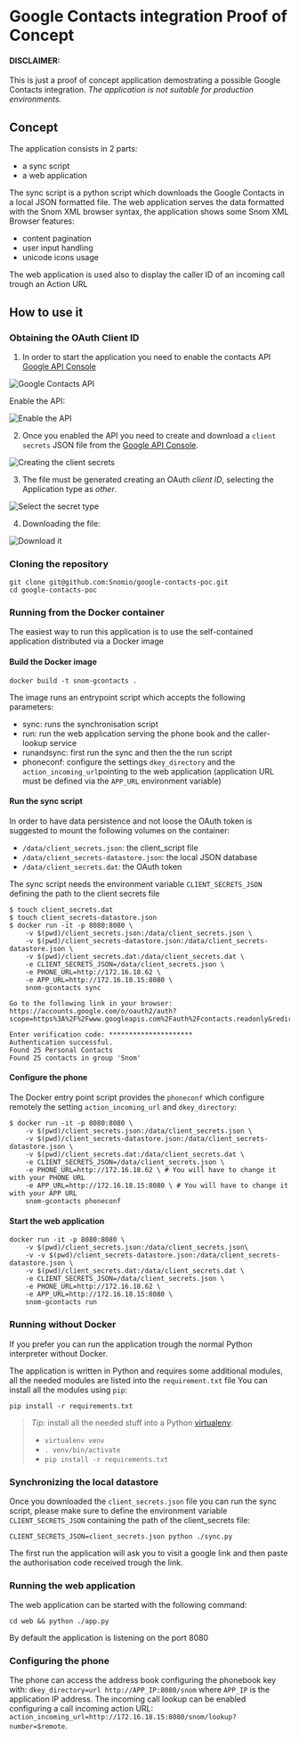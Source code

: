 # Google Contacts integration Proof of Concept

#### DISCLAIMER:
This is just a proof of concept application demostrating a possible Google Contacts integration.
*The application is not suitable for production environments*.

## Concept

The application consists in 2 parts:

* a sync script
* a web application

The sync script is a python script which downloads the Google Contacts in a local JSON formatted file.
The web application serves the data formatted with the Snom XML browser syntax, the application shows some Snom XML Browser features:

* content pagination
* user input handling
* unicode icons usage

The web application is used also to display the caller ID of an incoming call trough an Action URL

## How to use it

### Obtaining the OAuth Client ID

1) In order to start the application you need to enable the contacts API [Google API Console](https://console.developers.google.com/apis/)

  ![Google Contacts API](docs/contacts-api.png)
  
  Enable the API:
  
  ![Enable the API](docs/enable-api.png)


2) Once you enabled the API you need to create and download a `client secrets` JSON file from the [Google API Console](https://console.developers.google.com/apis/).

  ![Creating the client secrets](docs/create_client_secrets.png)

3) The file must be generated creating an OAuth *client ID*, selecting the Application type as *other*.

  ![Select the secret type](docs/select_type.png)

4) Downloading the file:

  ![Download it](docs/client_secrets_download.png)

### Cloning the repository

```
git clone git@github.com:Snomio/google-contacts-poc.git
cd google-contacts-poc
```

### Running from the Docker container

The easiest way to run this application is to use the self-contained application distributed via a Docker image

#### Build the Docker image

```
docker build -t snom-gcontacts .
```

The image runs an entrypoint script which accepts the following parameters:

* sync: runs the synchronisation script
* run: run the web application serving the phone book and the caller-lookup service
* runandsync: first run the sync and then the the run script
* phoneconf: configure the settings `dkey_directory` and the `action_incoming_url`pointing to the web application (application URL must be defined via the `APP_URL` environment variable)

#### Run the sync script

In order to have data persistence and not loose the OAuth token is suggested to mount the following volumes on the container:

- `/data/client_secrets.json`: the client_script file
- `/data/client_secrets-datastore.json`: the local JSON database
- `/data/client_secrets.dat`: the OAuth token

The sync script needs the environment variable `CLIENT_SECRETS_JSON` defining the path to the client secrets file

```
$ touch client_secrets.dat
$ touch client_secrets-datastore.json
$ docker run -it -p 8080:8080 \
	-v $(pwd)/client_secrets.json:/data/client_secrets.json \
	-v $(pwd)/client_secrets-datastore.json:/data/client_secrets-datastore.json \
	-v $(pwd)/client_secrets.dat:/data/client_secrets.dat \
	-e CLIENT_SECRETS_JSON=/data/client_secrets.json \
	-e PHONE_URL=http://172.16.18.62 \
	-e APP_URL=http://172.16.18.15:8080 \
	snom-gcontacts sync
	
Go to the following link in your browser:
https://accounts.google.com/o/oauth2/auth?scope=https%3A%2F%2Fwww.googleapis.com%2Fauth%2Fcontacts.readonly&redirect_uri=urn%3Aietf%3Awg%3Aoauth%3A2.0%3Aoob&response_type=code&client_id=xxxxxyyyyy.apps.googleusercontent.com&access_type=offline

Enter verification code: *********************
Authentication successful.
Found 25 Personal Contacts
Found 25 contacts in group 'Snom'
```

#### Configure the phone

The Docker entry point script provides the `phoneconf` which configure remotely the setting `action_incoming_url` and `dkey_directory`:

```
$ docker run -it -p 8080:8080 \
	-v $(pwd)/client_secrets.json:/data/client_secrets.json \
	-v $(pwd)/client_secrets-datastore.json:/data/client_secrets-datastore.json \
	-v $(pwd)/client_secrets.dat:/data/client_secrets.dat \
	-e CLIENT_SECRETS_JSON=/data/client_secrets.json \
	-e PHONE_URL=http://172.16.18.62 \ # You will have to change it with your PHONE URL
	-e APP_URL=http://172.16.18.15:8080 \ # You will have to change it with your APP URL
	snom-gcontacts phoneconf
```

#### Start the web application

```
docker run -it -p 8080:8080 \
	-v $(pwd)/client_secrets.json:/data/client_secrets.json\
	-v -v $(pwd)/client_secrets-datastore.json:/data/client_secrets-datastore.json \
	-v $(pwd)/client_secrets.dat:/data/client_secrets.dat \
	-e CLIENT_SECRETS_JSON=/data/client_secrets.json \
	-e PHONE_URL=http://172.16.18.62 \
	-e APP_URL=http://172.16.18.15:8080 \
	snom-gcontacts run
```

### Running without Docker

If you prefer you can run the application trough the normal Python interpreter without Docker.

The application is written in Python and requires some additional modules, all the needed modules are listed into the `requirement.txt` file
You can install all the modules using `pip`:

```
pip install -r requirements.txt
```

> *Tip*: install all the needed stuff into a Python [virtualenv](https://virtualenv.pypa.io/en/stable/):
>
> - `virtualenv venv`
> - `. venv/bin/activate`
> - `pip install -r requirements.txt`

### Synchronizing the local datastore

Once you downloaded the `client_secrets.json` file you can run the sync script, please make sure to define the environment variable `CLIENT_SECRETS_JSON`
containing the path of the client_secrets file:

```
CLIENT_SECRETS_JSON=client_secrets.json python ./sync.py
```

The first run the application will ask you to visit a google link and then paste the authorisation code received trough the link.

### Running the web application

The web application can be started with the following command:

```
cd web && python ./app.py
```

By default the application is listening on the port 8080

### Configuring the phone

The phone can access the address book configuring the phonebook key with: `dkey_directory=url http://APP_IP:8080/snom` where `APP_IP` is the application IP address.
The incoming call lookup can be enabled configuring a call incoming action URL: `action_incoming_url=http://172.16.18.15:8080/snom/lookup?number=$remote`.


